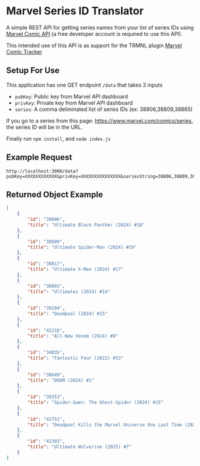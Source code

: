 # Marvel Series ID Translator

A simple REST API for getting series names from your list of series IDs using [Marvel Comic API](https://developer.marvel.com/) (a free developer account is required to use this API).

This intended use of this API is as support for the TRMNL plugin [Marvel Comic Tracker](https://github.com/Saious119/trmnl-marvel-comic-tracker/tree/main)

## Setup For Use

This application has one GET endpoint `/data` that takes 3 inputs

- `pubKey`: Public key from Marvel API dashboard
- `privKey`: Private key from Marvel API dashboard
- `series`: A comma deliminated list of series IDs (ex: 38806,38809,38865)

If you go to a series from this page: https://www.marvel.com/comics/series, the series ID will be in the URL.

Finally run `npm install`, and `node index.js`

## Example Request

```http
http://localhost:3000/data?pubKey=XXXXXXXXXXXX&privKey=XXXXXXXXXXXXXXX&seriesString=38806,38809,38817,38865,39284,42216,34035,38649,39353,42751,42303
```

## Returned Object Example

```JSON
[
	{
		"id": "38806",
		"title": "Ultimate Black Panther (2024) #18"
	},
	{
		"id": "38809",
		"title": "Ultimate Spider-Man (2024) #19"
	},
	{
		"id": "38817",
		"title": "Ultimate X-Men (2024) #17"
	},
	{
		"id": "38865",
		"title": "Ultimates (2024) #14"
	},
	{
		"id": "39284",
		"title": "Deadpool (2024) #15"
	},
	{
		"id": "42216",
		"title": "All-New Venom (2024) #8"
	},
	{
		"id": "34035",
		"title": "Fantastic Four (2022) #33"
	},
	{
		"id": "38649",
		"title": "DOOM (2024) #1"
	},
	{
		"id": "39353",
		"title": "Spider-Gwen: The Ghost-Spider (2024) #15"
	},
	{
		"id": "42751",
		"title": "Deadpool Kills the Marvel Universe One Last Time (2025) #4"
	},
	{
		"id": "42303",
		"title": "Ultimate Wolverine (2025) #7"
	}
]
```
